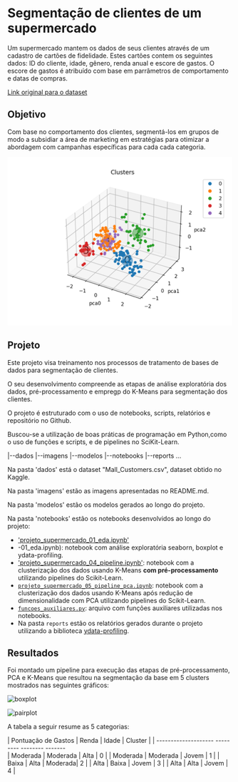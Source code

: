    # Segmentação de clientes de um supermercado
Um supermercado mantem os dados de seus clientes através de um cadastro de cartões de fidelidade. Estes cartões contem os seguintes dados: ID do cliente, idade, gênero, renda anual e escore de gastos. O escore de gastos é atribuído com base em parrâmetros de comportamento e datas de compras.

[Link original para o dataset](https://www.kaggle.com/vjchoudhary7/customer-segmentation-tutorial-in-python)

## Objetivo
Com base no comportamento dos clientes, segmentá-los em grupos de modo a subsidiar a área de marketing em estratégias para otimizar a abordagem com campanhas específicas para cada cada categoria.

![Segmentação de mercado 34](imagens/Figure_3.png)

## Projeto
Este projeto visa treinamento nos processos de tratamento de bases de dados para segmentação de clientes.

O seu desenvolvimento compreende as etapas de análise exploratória dos dados, pré-processamento e empregp do K-Means para segmentação dos clientes.

O projeto é estruturado com o uso de notebooks, scripts, relatórios e repositório no Github.

Buscou-se a utilização de boas práticas de programação em Python,como o uso de funções e scripts, e de pipelines no SciKit-Learn.





|--dados
|--imagens
|--modelos
|--notebooks
|--reports
...

Na pasta 'dados' está o dataset "Mall_Customers.csv", dataset obtido no Kaggle.

Na pasta 'imagens' estão as imagens apresentadas no README.md.

Na pasta 'modelos' estão os modelos gerados ao longo do projeto.

Na pasta 'notebooks' estão os notebooks desenvolvidos ao longo do projeto:
- ['projeto_supermercado_01_eda.ipynb'](notebooks/projeto_supermercado_01_eda.ipynb)
- -01_eda.ipynb): notebook com análise exploratória seaborn, boxplot e ydata-profiling.
- ['projeto_supermercado_04_pipeline.ipynb'](notebooks/projeto_supermercado_04_pipeline.ipynb): notebook com a clusterização dos dados usando K-Means **com pré-processamento** utilizando pipelines do Scikit-Learn.
- [`projeto_supermercado_05_pipeline_pca.ipynb`](notebooks/projeto_supermercado_05_pipeline_pca.ipynb): notebook com a clusterização dos dados usando K-Means após redução de dimensionalidade com PCA utilizando pipelines do Scikit-Learn.
- [`funcoes_auxiliares.py`](notebooks/funcoes_auxiliares.py): arquivo com funções auxiliares utilizadas nos notebooks.
- Na pasta `reports` estão os relatórios gerados durante o projeto utilizando a biblioteca [ydata-profiling](https://github.com/ydataai/ydata-profiling).



## Resultados
Foi montado um pipeline para execução das etapas de pré-processamento, PCA  e K-Means que resultou na segmentação da base em 5 clusters mostrados nas seguintes gráficos:

![boxplot](Figure_3.png)

![pairplot](pairplot.png)

A tabela a seguir resume as 5 categorias:

| Pontuação de Gastos | Renda    | Idade   | Cluster |
| --------------------  ---------  --------  -------  
| Moderada            | Moderada | Alta    |  0      |
| Moderada            | Moderada | Jovem   |  1      |
| Baixa               | Alta     | Moderada|  2      |
| Alta                | Baixa    | Jovem   |  3      |
| Alta                | Alta     | Jovem   |  4      |


 
 

 

 
